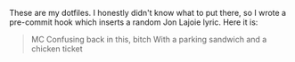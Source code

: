 These are my dotfiles.
I honestly didn't know what to put there, so I wrote a pre-commit hook which inserts a random Jon Lajoie lyric. Here it is:
> MC Confusing back in this, bitch
> With a parking sandwich and a chicken ticket